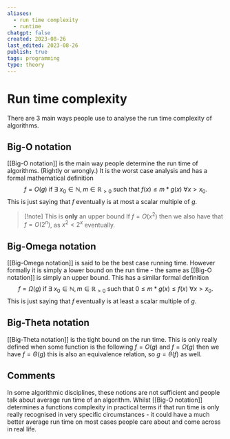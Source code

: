 ```yaml
---
aliases:
  - run time complexity
  - runtime
chatgpt: false
created: 2023-08-26
last_edited: 2023-08-26
publish: true
tags: programming
type: theory
---
```

# Run time complexity

There are 3 main ways people use to analyse the run time complexity of algorithms.

## Big-O notation

[[Big-O notation]] is the main way people determine the run time of algorithms. (Rightly or wrongly.) It is the worst case analysis and has a formal mathematical definition
$$ f = O(g) \mbox{ if } \exists \ x_0 \in \mathbb{N}, m \in \mathbb{R}_{>0} \mbox{ such that } f(x) \leq m \ast g(x)\ \forall x > x_0.$$
This is just saying that $f$ eventually is at most a scalar multiple of $g$.

> [!note] This is **only** an upper bound
> If $f = O(x^2)$ then we also have that $f = O(2^n)$, as $x^2 < 2^x$ eventually.
>

## Big-Omega notation

[[Big-Omega notation]] is said to be the best case running time. However formally it is simply a lower bound on the run time - the same as [[Big-O notation]] is simply an upper bound. This has a similar formal definition
$$ f = \Omega(g) \mbox{ if } \exists \ x_0 \in \mathbb{N}, m \in \mathbb{R}_{>0} \mbox{ such that } 0 \leq m \ast g(x) \leq f(x) \ \forall x > x_0.$$
This is just saying that $f$ eventually is at least a scalar multiple of $g$.

## Big-Theta notation

[[Big-Theta notation]] is the tight bound on the run time. This is only really defined when some function is the following $f = O(g)$ and $f = \Omega(g)$ then we have $f=\Theta(g)$ this is also an equivalence relation, so $g = \theta(f)$ as well.

## Comments

In some algorithmic disciplines, these notions are not sufficient and people talk about average run time of an algorithm. Whilst [[Big-O notation]] determines a functions complexity in practical terms if that run time is only really recognised in very specific circumstances - it could have a much better average run time on most cases people care about and come across in real life.
